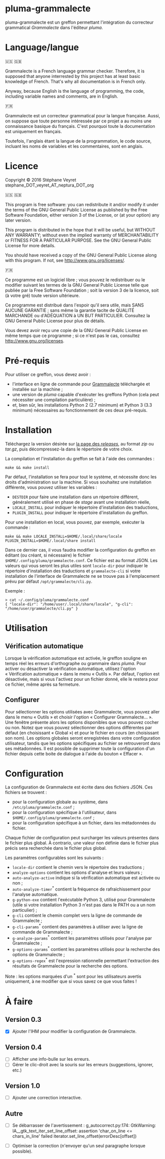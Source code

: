 # pluma-grammalecte

pluma-grammalecte est un greffon permettant l'intégration du correcteur grammatical _Grammalecte_ dans l'éditeur _pluma_.

# Language/langue

:us: :gb:

Grammalecte is a French language grammar checker. Therefore, it is supposed that anyone interrested by this project has at least basic knowledge of French. That's why all documentation is in French only.

Anyway, because English is the language of programming, the code, including variable names and comments, are in English.

:fr:

Grammalecte est un correcteur grammatical pour la langue française. Aussi, on suppose que toute personne intéressée par ce projet a au moins une connaissance basique du français. C'est pourquoi toute la documentation est uniquement en français.

Toutefois, l'anglais étant la langue de la programmation, le code source, incluant les noms de variables et les commentaires, sont en anglais.

# Licence

Copyright © 2016 Stéphane Veyret stephane_DOT_veyret_AT_neptura_DOT_org

:us: :gb:

This program is free software: you can redistribute it and/or modify it under the terms of the GNU General Public License as published by the Free Software Foundation, either version 3 of the License, or (at your option) any later version.

This program is distributed in the hope that it will be useful, but WITHOUT ANY WARRANTY; without even the implied warranty of MERCHANTABILITY or FITNESS FOR A PARTICULAR PURPOSE. See the GNU General Public License for more details.

You should have received a copy of the GNU General Public License along with this program. If not, see http://www.gnu.org/licenses/.

:fr:

Ce programme est un logiciel libre ; vous pouvez le redistribuer ou le modifier suivant les termes de la GNU General Public License telle que publiée par la Free Software Foundation ; soit la version 3 de la licence, soit (à votre gré) toute version ultérieure.

Ce programme est distribué dans l'espoir qu'il sera utile, mais SANS AUCUNE GARANTIE ; sans même la garantie tacite de QUALITÉ MARCHANDE ou d'ADÉQUATION à UN BUT PARTICULIER. Consultez la GNU General Public License pour plus de détails.

Vous devez avoir reçu une copie de la GNU General Public License en même temps que ce programme ; si ce n'est pas le cas, consultez http://www.gnu.org/licenses.

# Pré-requis

Pour utiliser ce greffon, vous devez avoir :
* l'interface en ligne de commande pour [Grammalecte](http://grammalecte.net/?download_div) téléchargée et installée sur la machine ;
* une version de _pluma_ capable d'exécuter les greffons Python (cela peut nécessiter une compilation particulière) ;
* et, bien sûr, les installations Python 2 (2.7 minimum) et Python 3 (3.3 minimum) nécessaires au fonctionnement de ces deux pré-requis.

# Installation

Téléchargez la version désirée sur [la page des _releases_](https://github.com/sveyret/pluma-grammalecte/releases), au format _zip_ ou _tar.gz_, puis décompressez-la dans le répertoire de votre choix.

La compilation et l'installation du greffon se fait à l'aide des commandes :

    make && make install

Par défaut, l'installation se fera pour tout le système, et nécessite donc les droits d'administration sur la machine. Si vous souhaitez une installation différente, vous pouvez utiliser les variables :
* `DESTDIR` pour faire une installation dans un répertoire différent, généralement utilisé en phase de _stage_ avant une installation réelle,
* `LOCALE_INSTALL` pour indiquer le répertoire d'installation des traductions,
* `PLUGIN_INSTALL` pour indiquer le répertoire d'installation du greffon.

Pour une installation en local, vous pouvez, par exemple, exécuter la commande :

    make && make LOCALE_INSTALL=$HOME/.local/share/locale PLUGIN_INSTALL=$HOME/.local/share install

Dans ce dernier cas, il vous faudra modifier la configuration du greffon en éditant (ou créant, si nécessaire) le fichier `$HOME/.config/pluma/grammalecte.conf`. Ce fichier est au format JSON. Les valeurs qui vous seront les plus utiles sont `locale-dir` pour indiquer le répertoire d'installation des traductions et `grammalecte-cli` si votre installation de l'interface de Grammalecte ne se trouve pas à l'emplacement prévu par défaut `/opt/grammalecte/cli.py`.

Exemple :

    > cat ~/.config/pluma/grammalecte.conf
    { "locale-dir": "/home/user/.local/share/locale", "g-cli": "/home/user/grammalecte/cli.py" }

# Utilisation

## Vérification automatique

Lorsque la vérification automatique est activée, le greffon souligne en temps réel les erreurs d'orthographe ou grammaire dans _pluma_. Pour activer ou désactiver la vérification automatique, utilisez l'option « Vérification automatique » dans le menu « Outils ». Par défaut, l'option est désactivée, mais si vous l'activez pour un fichier donné, elle le restera pour ce fichier, même après sa fermeture.

## Configurer

Pour sélectionner les options utilisées avec Grammalecte, vous pouvez aller dans le menu « Outils » et choisir l'option « Configurer Grammalecte... ». Une fenêtre présente alors les options disponibles que vous pouvez cocher ou non. Notez que vous pouvez sélectionner des options différentes par défaut (en choisissant « Global ») et pour le fichier en cours (en choisissant son nom). Les options globales seront enregistrées dans votre configuration utilisateur, tandis que les options spécifiques au fichier se retrouveront dans ses métadonnées. Il est possible de supprimer toute la configuration d'un fichier depuis cette boite de dialogue à l'aide du bouton « Effacer ».

# Configuration

La configuration de Grammalecte est écrite dans des fichiers JSON. Ces fichiers se trouvent :
* pour la configuration globale au système, dans `/etc/pluma/grammalecte.conf` ;
* pour la configuration spécifique à l'utilisateur, dans `$HOME/.config/pluma/grammalecte.conf` ;
* pour la configuration spécifique à un fichier, dans les métadonnées du fichier.

Chaque fichier de configuration peut surcharger les valeurs présentes dans le fichier plus global. À contrario, une valeur non définie dans le fichier plus précis sera recherchée dans le fichier plus global.

Les paramètres configurables sont les suivants :
* `locale-dir` contient le chemin vers le répertoire des traductions ;
* `analyze-options` contient les options d'analyse et leurs valeurs ;
* `auto-analyze-active` indique si la vérification automatique est activée ou non ;
* `auto-analyze-timer`<sup>*</sup> contient la fréquence de rafraichissement pour l'analyse automatique.
* `g-python-exe` contient l'exécutable Python 3, utilisé pour Grammalecte (utile si votre installation Python 3 n'est pas dans le PATH ou a un nom particulier) ;
* `g-cli` contient le chemin complet vers la ligne de commande de Grammalecte ;
* `g-cli-params`<sup>*</sup> contient des paramètres à utiliser avec la ligne de commande de Grammalecte ;
* `g-analyze-params`<sup>*</sup> contient les paramètres utilisés pour l'analyse par Grammalecte ;
* `g-options-params`<sup>*</sup> contient les paramètres utilisés pour la recherche des options de Grammalecte ;
* `g-options-regex`<sup>*</sup> est l'expression rationnelle permettant l'extraction des résultats de Grammalecte pour la recherche des options.

Note : les options marquées d'un <sup>*</sup> sont pour les utilisateurs avertis uniquement, à ne modifier que si vous savez ce que vous faites !

# À faire

## Version 0.3

- [x] Ajouter l'IHM pour modifier la configuration de Grammalecte.

## Version 0.4

- [ ] Afficher une info-bulle sur les erreurs.
- [ ] Gérer le clic-droit avec la souris sur les erreurs (suggestions, ignorer, etc.)

## Version 1.0

- [ ] Ajouter une correction interactive.

## Autre

- [ ] Se débarrasser de l'avertissement : g_autocorrect.py:174: GtkWarning: IA__gtk_text_iter_set_line_offset: assertion 'char_on_line <= chars_in_line' failed
  iterator.set_line_offset(errorDesc[offset])
- [ ] Optimiser la correction (n'envoyer qu'un seul paragraphe lorsque possible).

